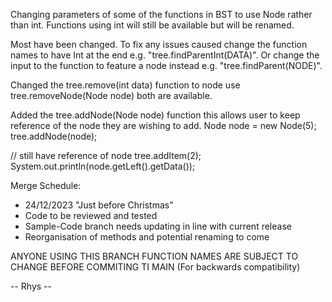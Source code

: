 Changing parameters of some of the functions in BST to use Node rather than int. Functions using int will still be available but will be renamed.

Most have been changed. To fix any issues caused change the function names to have Int at the end e.g. "tree.findParentInt(DATA)".
Or change the input to the function to feature a node instead e.g. "tree.findParent(NODE)".

Changed the tree.remove(int data) function to node use tree.removeNode(Node node) both are available.

Added the tree.addNode(Node node) function this allows user to keep reference of the node they are wishing to add.
Node node = new Node(5);
tree.addNode(node);

// still have reference of node
tree.addItem(2);
System.out.println(node.getLeft().getData());

Merge Schedule:
- 24/12/2023 "Just before Christmas"
- Code to be reviewed and tested
- Sample-Code branch needs updating in line with current release
- Reorganisation of methods and potential renaming to come

ANYONE USING THIS BRANCH FUNCTION NAMES ARE SUBJECT TO CHANGE BEFORE COMMITING TI MAIN (For backwards compatibility)

-- Rhys --
